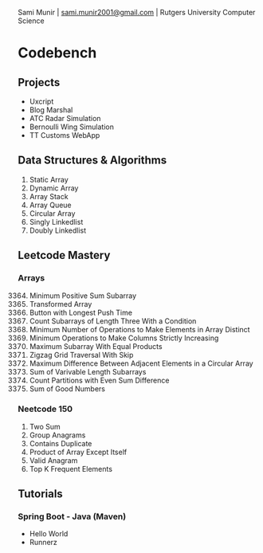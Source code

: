 Sami Munir | sami.munir2001@gmail.com | Rutgers University Computer Science
# Codebench
## Projects
* Uxcript
* Blog Marshal
* ATC Radar Simulation
* Bernoulli Wing Simulation
* TT Customs WebApp
## Data Structures & Algorithms
1. Static Array
2. Dynamic Array
3. Array Stack
4. Array Queue
5. Circular Array
6. Singly Linkedlist
7. Doubly Linkedlist
## Leetcode Mastery
### Arrays
3364. Minimum Positive Sum Subarray
3379. Transformed Array
3386. Button with Longest Push Time
3392. Count Subarrays of Length Three With a Condition
3396. Minimum Number of Operations to Make Elements in Array Distinct
3402. Minimum Operations to Make Columns Strictly Increasing
3411. Maximum Subarray With Equal Products
3417. Zigzag Grid Traversal With Skip
3423. Maximum Difference Between Adjacent Elements in a Circular Array
3427. Sum of Varivable Length Subarrays
3432. Count Partitions with Even Sum Difference
3452. Sum of Good Numbers
### Neetcode 150
1. Two Sum
49. Group Anagrams
217. Contains Duplicate
238. Product of Array Except Itself
242. Valid Anagram
347. Top K Frequent Elements
## Tutorials
### Spring Boot - Java (Maven)
* Hello World
* Runnerz